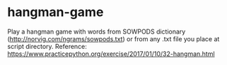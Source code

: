 # hangman-game
Play a hangman game with words from SOWPODS dictionary (http://norvig.com/ngrams/sowpods.txt) or from any .txt file you place at script directory.
Reference: https://www.practicepython.org/exercise/2017/01/10/32-hangman.html
